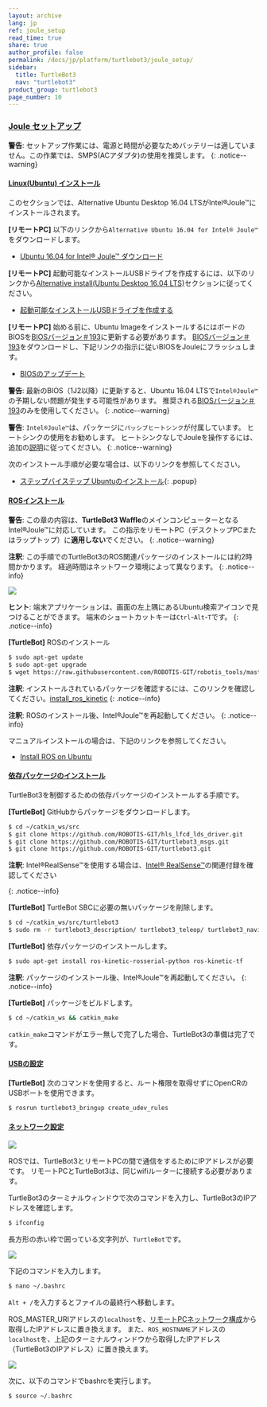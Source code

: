 ```yaml
---
layout: archive
lang: jp
ref: joule_setup
read_time: true
share: true
author_profile: false
permalink: /docs/jp/platform/turtlebot3/joule_setup/
sidebar:
  title: TurtleBot3
  nav: "turtlebot3"
product_group: turtlebot3
page_number: 10
---
```


<div style="counter-reset: h1 6"></div>
<div style="counter-reset: h2 2"></div>
<div style="counter-reset: h3 1"></div>

<!--[dummy Header 1]>
  <h1 id="setup"><a href="#setup">Setup</a></h1>
  <h2 id="sbc-setup"><a href="#sbc-setup">SBC Setup</a></h2>
<![end dummy Header 1]-->

### [Joule セットアップ](#joule-setup)

**警告**: セットアップ作業には、電源と時間が必要なためバッテリーは適していません。この作業では、SMPS(ACアダプタ)の使用を推奨します。
{: .notice--warning}

#### [Linux(Ubuntu) インストール](#install-linux-ubuntu)

このセクションでは、Alternative Ubuntu Desktop 16.04 LTSがIntel®Joule™にインストールされます。

**[リモートPC]** 以下のリンクから`Alternative Ubuntu 16.04 for Intel® Joule™`をダウンロードします。

- [Ubuntu 16.04 for Intel® Joule™ ダウンロード](http://people.canonical.com/~platform/snappy/tuchuck/desktop-final/tuchuck-xenial-desktop-iso-20170317-0.iso)

**[リモートPC]** 起動可能なインストールUSBドライブを作成するには、以下のリンクから[Alternative install(Ubuntu Desktop 16.04 LTS)][alternative-installubuntu-desktop-1604-lts]セクションに従ってください。

- [起動可能なインストールUSBドライブを作成する](https://developer.ubuntu.com/core/get-started/intel-joule)

**[リモートPC]** 始める前に、Ubuntu ImageをインストールするにはボードのBIOSを[BIOSバージョン＃193][bios-version-193]に更新する必要があります。 [BIOSバージョン＃193][bios-version-193]をダウンロードし、下記リンクの指示に従いBIOSをJouleにフラッシュします。

- [BIOSのアップデート](https://software.intel.com/en-us/flashing-the-bios-on-joule)

**警告**: 最新のBIOS（1J2以降）に更新すると、Ubuntu 16.04 LTSで`Intel®Joule™`の予期しない問題が発生する可能性があります。 推奨される[BIOSバージョン＃193][bios-version-193]のみを使用してください。
{: .notice--warning}

**警告**: `Intel®Joule™`は、パッケージに`パッシブヒートシンク`が付属しています。 ヒートシンクの使用をお勧めします。 ヒートシンクなしでJouleを操作するには、追加の[説明](https://software.intel.com/en-us/node/721471)に従ってください。
{: .notice--warning}

[bios-version-193]: https://downloadmirror.intel.com/26206/eng/joule-firmware-2017-02-19-193-public.zip
[alternative-installubuntu-desktop-1604-lts]: https://developer.ubuntu.com/core/get-started/intel-joule#alternative-install:-ubuntu-desktop-16.04-lts


次のインストール手順が必要な場合は、以下のリンクを参照してください。

  - [ステップバイステップ Ubuntuのインストール][step_by_step_to_install_ubuntu_on_joule]{: .popup}

#### [ROSインストール](#install-ros)

**警告**: この章の内容は、**TurtleBot3 Waffle**のメインコンピューターとなるIntel®Joule™に対応しています。 この指示をリモートPC（デスクトップPCまたはラップトップ）に**適用しない**でください。
{: .notice--warning}

**注釈**: この手順でのTurtleBot3のROS関連パッケージのインストールには約2時間かかります。 経過時間はネットワーク環境によって異なります。
{: .notice--info}

![](/assets/images/platform/turtlebot3/logo_ros.png)

**ヒント**: 端末アプリケーションは、画面の左上隅にあるUbuntu検索アイコンで見つけることができます。 端末のショートカットキーは`Ctrl`-`Alt`-`T`です。
{: .notice--info}

**[TurtleBot]** ROSのインストール

``` bash
$ sudo apt-get update
$ sudo apt-get upgrade
$ wget https://raw.githubusercontent.com/ROBOTIS-GIT/robotis_tools/master/install_ros_kinetic.sh && chmod 755 ./install_ros_kinetic.sh && bash ./install_ros_kinetic.sh
```

**注釈**: インストールされているパッケージを確認するには、このリンクを確認してください。[install_ros_kinetic](https://raw.githubusercontent.com/ROBOTIS-GIT/robotis_tools/master/install_ros_kinetic.sh)
{: .notice--info}

**注釈**: ROSのインストール後、Intel®Joule™を再起動してください。
{: .notice--info}

マニュアルインストールの場合は、下記のリンクを参照してください。

- [Install ROS on Ubuntu](http://wiki.ros.org/kinetic/Installation/Ubuntu)

#### [依存パッケージのインストール](#install-dependent-packages)

TurtleBot3を制御するための依存パッケージのインストールする手順です。

**[TurtleBot]** GitHubからパッケージをダウンロードします。

``` bash
$ cd ~/catkin_ws/src
$ git clone https://github.com/ROBOTIS-GIT/hls_lfcd_lds_driver.git
$ git clone https://github.com/ROBOTIS-GIT/turtlebot3_msgs.git
$ git clone https://github.com/ROBOTIS-GIT/turtlebot3.git
```

**注釈**: Intel®RealSense™を使用する場合は、[Intel® RealSense™](http://emanual.robotis.com/docs/en/platform/turtlebot3/appendix_realsense/#realsense)の関連付録を確認してください

{: .notice--info}

**[TurtleBot]** TurtleBot SBCに必要の無いパッケージを削除します。

``` bash
$ cd ~/catkin_ws/src/turtlebot3
$ sudo rm -r turtlebot3_description/ turtlebot3_teleop/ turtlebot3_navigation/ turtlebot3_slam/ turtlebot3_example/
```

**[TurtleBot]** 依存パッケージのインストールします。

``` bash
$ sudo apt-get install ros-kinetic-rosserial-python ros-kinetic-tf
```

**注釈**: パッケージのインストール後、Intel®Joule™を再起動してください。
{: .notice--info}

**[TurtleBot]** パッケージをビルドします。

``` bash
$ cd ~/catkin_ws && catkin_make
```

`catkin_make`コマンドがエラー無しで完了した場合、TurtleBot3の準備は完了です。

#### [USBの設定](#usb-settings)

**[TurtleBot]** 次のコマンドを使用すると、ルート権限を取得せずにOpenCRのUSBポートを使用できます。

``` bash
$ rosrun turtlebot3_bringup create_udev_rules
```

#### [ネットワーク設定](#network-configuration)

![](/assets/images/platform/turtlebot3/software/network_configuration.png)

ROSでは、TurtleBot3とリモートPCの間で通信をするためにIPアドレスが必要です。 リモートPCとTurtleBot3は、同じwifiルーターに接続する必要があります。

TurtleBot3のターミナルウィンドウで次のコマンドを入力し、TurtleBot3のIPアドレスを確認します。

``` bash
$ ifconfig
```

長方形の赤い枠で囲っている文字列が、`TurtleBot`です。

![](/assets/images/platform/turtlebot3/software/network_configuration4.png)

下記のコマンドを入力します。

``` bash
$ nano ~/.bashrc
```

`Alt + /`を入力するとファイルの最終行へ移動します。

ROS_MASTER_URIアドレスの`localhost`を、[リモートPCネットワーク構成](http://emanual.robotis.com/docs/en/platform/turtlebot3/pc_setup/#network-configuration)から取得したIPアドレスに置き換えます。 また、`ROS_HOSTNAME`アドレスの `localhost`を、上記のターミナルウィンドウから取得したIPアドレス（TurtleBot3のIPアドレス）に置き換えます。

![](/assets/images/platform/turtlebot3/software/network_configuration5.png)

次に、以下のコマンドでbashrcを実行します。

``` bash
$ source ~/.bashrc
```

[ros]: http://wiki.ros.org
[step_by_step_to_install_ubuntu_on_joule]: /docs/en/platform/turtlebot3/step_by_step_to_install_ubuntu_on_joule
